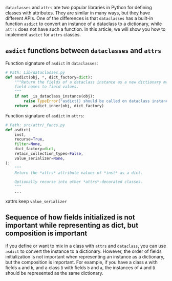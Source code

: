 `dataclasses` and `attrs` are two popular libraries in Python for defining classes with attributes. They are similar in many ways, but they have different APIs. One of the differences is that `dataclasses` has a built-in function `asdict` to convert an instance of a dataclass to a dictionary, while `attrs` does not have such a function. In this article, we will show you how to implement `asdict` for `attrs` classes.

## `asdict` functions between `dataclasses` and `attrs`

Function signature of `asdict` in `dataclasses`:

```python
# Path: Lib/dataclasses.py
def asdict(obj, *, dict_factory=dict):
    """Return the fields of a dataclass instance as a new dictionary mapping
    field names to field values.
    """
    if not _is_dataclass_instance(obj):
        raise TypeError("asdict() should be called on dataclass instances")
    return _asdict_inner(obj, dict_factory)
```

Function signature of `asdict` in `attrs`:

```python
# Path: src/attr/_funcs.py
def asdict(
    inst,
    recurse=True,
    filter=None,
    dict_factory=dict,
    retain_collection_types=False,
    value_serializer=None,
):
    """
    Return the *attrs* attribute values of *inst* as a dict.

    Optionally recurse into other *attrs*-decorated classes.
    """
    ...
```

xattrs keep `value_serializer`

## Sequence of how fields initialized is not important while representing as dict, but composition is important

if you define or want to mix in a class with `attrs` and `dataclass`, you can use `asdict` to convert the instance to a dictionary. However, the order of fields initialization is not important when representing an instance as a dictionary, but the composition is important. For example, if you have a class `A` with fields `a` and `b`, and a class `B` with fields `b` and `a`, the instances of `A` and `B` should be represented as the same dictionary.
